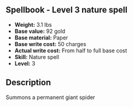 ## Spellbook - Level 3 nature spell
- **Weight:** 3.1 lbs
- **Base value:** 92 gold
- **Base material:** Paper
- **Base write cost:** 50 charges
- **Actual write cost:** From half to full base cost
- **Skill:** Nature spell
- **Level:** 3
## Description
Summons a permanent giant spider
